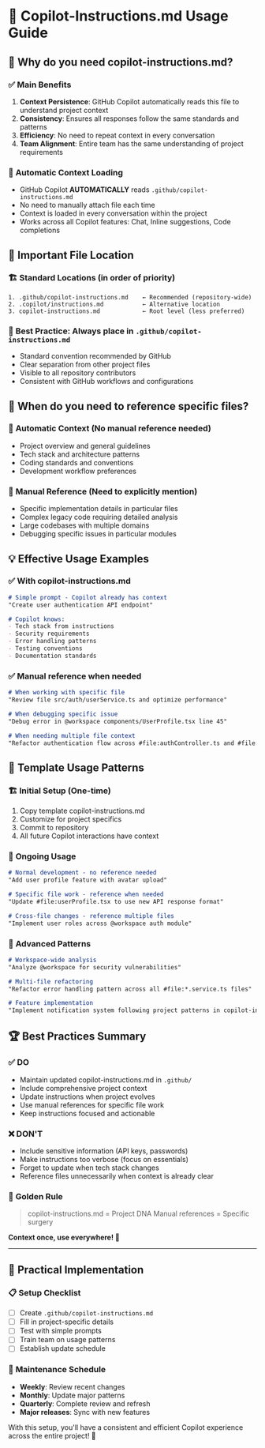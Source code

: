 # 🎯 Copilot-Instructions.md Usage Guide

## 🤔 Why do you need copilot-instructions.md?

### ✅ **Main Benefits**
1. **Context Persistence**: GitHub Copilot automatically reads this file to understand project context
2. **Consistency**: Ensures all responses follow the same standards and patterns
3. **Efficiency**: No need to repeat context in every conversation
4. **Team Alignment**: Entire team has the same understanding of project requirements

### 🎪 **Automatic Context Loading**
- GitHub Copilot **AUTOMATICALLY** reads `.github/copilot-instructions.md`
- No need to manually attach file each time
- Context is loaded in every conversation within the project
- Works across all Copilot features: Chat, Inline suggestions, Code completions

## 📍 Important File Location

### 🏗️ **Standard Locations** (in order of priority)
```
1. .github/copilot-instructions.md    ← Recommended (repository-wide)
2. .copilot/instructions.md           ← Alternative location
3. copilot-instructions.md            ← Root level (less preferred)
```

### 🎯 **Best Practice**: Always place in `.github/copilot-instructions.md`
- Standard convention recommended by GitHub
- Clear separation from other project files
- Visible to all repository contributors
- Consistent with GitHub workflows and configurations

## 🔄 When do you need to reference specific files?

### 🎪 **Automatic Context** (No manual reference needed)
- Project overview and general guidelines
- Tech stack and architecture patterns
- Coding standards and conventions
- Development workflow preferences

### 📎 **Manual Reference** (Need to explicitly mention)
- Specific implementation details in particular files
- Complex legacy code requiring detailed analysis
- Large codebases with multiple domains
- Debugging specific issues in particular modules

## 💡 Effective Usage Examples

### ✅ **With copilot-instructions.md**
```markdown
# Simple prompt - Copilot already has context
"Create user authentication API endpoint"

# Copilot knows:
- Tech stack from instructions
- Security requirements
- Error handling patterns
- Testing conventions
- Documentation standards
```

### ✅ **Manual reference when needed**
```markdown
# When working with specific file
"Review file src/auth/userService.ts and optimize performance"

# When debugging specific issue
"Debug error in @workspace components/UserProfile.tsx line 45"

# When needing multiple file context
"Refactor authentication flow across #file:authController.ts and #file:authMiddleware.ts"
```

## 🎯 Template Usage Patterns

### 🏗️ **Initial Setup** (One-time)
1. Copy template copilot-instructions.md
2. Customize for project specifics
3. Commit to repository
4. All future Copilot interactions have context

### 🔄 **Ongoing Usage**
```markdown
# Normal development - no reference needed
"Add user profile feature with avatar upload"

# Specific file work - reference when needed
"Update #file:userProfile.tsx to use new API response format"

# Cross-file changes - reference multiple files
"Implement user roles across @workspace auth module"
```

### 🎪 **Advanced Patterns**
```markdown
# Workspace-wide analysis
"Analyze @workspace for security vulnerabilities"

# Multi-file refactoring
"Refactor error handling pattern across all #file:*.service.ts files"

# Feature implementation
"Implement notification system following project patterns in copilot-instructions"
```

## 🏆 Best Practices Summary

### ✅ **DO**
- Maintain updated copilot-instructions.md in `.github/`
- Include comprehensive project context
- Update instructions when project evolves
- Use manual references for specific file work
- Keep instructions focused and actionable

### ❌ **DON'T**
- Include sensitive information (API keys, passwords)
- Make instructions too verbose (focus on essentials)
- Forget to update when tech stack changes
- Reference files unnecessarily when context is already clear

### 🎯 **Golden Rule**
> copilot-instructions.md = Project DNA
> Manual references = Specific surgery

**Context once, use everywhere! 🚀**

---

## 🔧 Practical Implementation

### 📋 **Setup Checklist**
- [ ] Create `.github/copilot-instructions.md`
- [ ] Fill in project-specific details
- [ ] Test with simple prompts
- [ ] Train team on usage patterns
- [ ] Establish update schedule

### 🎪 **Maintenance Schedule**
- **Weekly**: Review recent changes
- **Monthly**: Update major patterns
- **Quarterly**: Complete review and refresh
- **Major releases**: Sync with new features

With this setup, you'll have a consistent and efficient Copilot experience across the entire project! 🎯